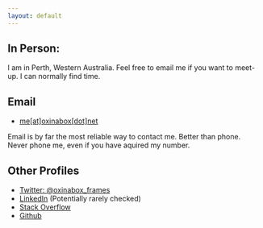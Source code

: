 ```yaml
---
layout: default
---
```

## In Person: 
I am in Perth, Western Australia.
Feel free to email me if you want to meet-up.
I can normally find time.

## Email
 - [me[at]oxinabox[dot]net](mailto:me[at]oxinabox[dot]net)

Email is by far the most reliable way to contact me.
Better than phone. Never phone me, even if you have aquired my number.

## Other Profiles
 - [Twitter: @oxinabox_frames](https://twitter.com/oxinabox_frames)
 - [LinkedIn](https://www.linkedin.com/in/frames-catherine-white-46b9a035/) (Potentially rarely checked)
 - [Stack Overflow](https://stackoverflow.com/users/179081/)
 - [Github](https://github.com/oxinabox/)
